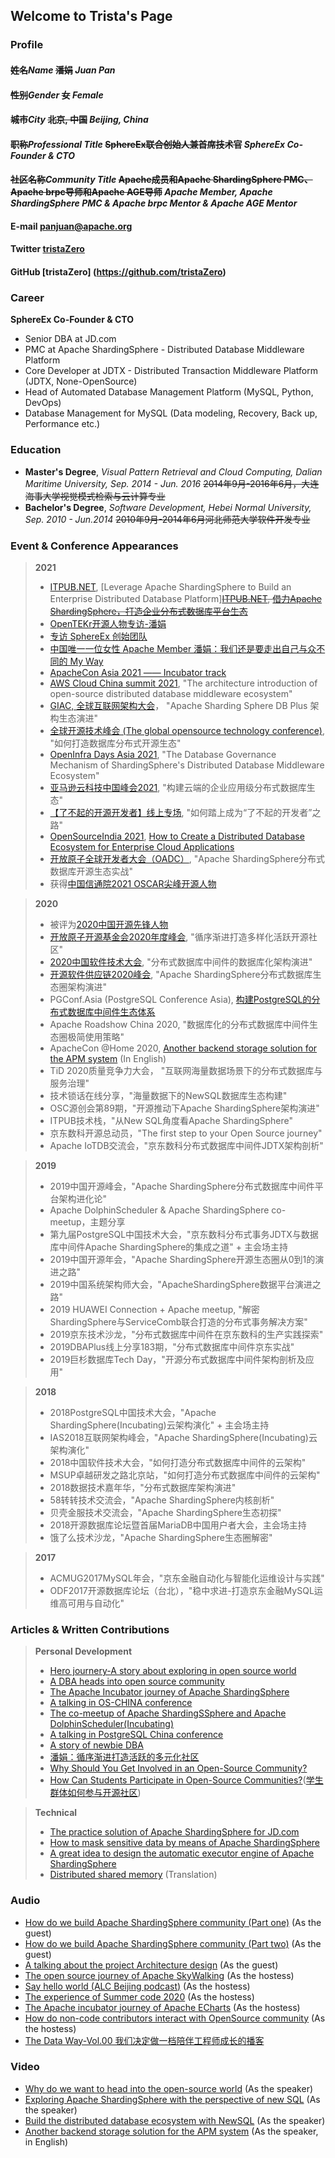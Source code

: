 ## Welcome to Trista's Page

###  Profile

<!-- |                                |                           |
| :-----------------------------: | :------------------------: |
| Name: 潘娟              | Name: Juan Pan   |
| Gender: Female                 | City: Beijing, China       |
| Job Title: SphereEx co-founder&CTO | Community Title:<br>Apache member & [Apache ShardingSphere](https://github.com/apache/shardingsphere) PMC & [Apache brpc](https://github.com/apache/incubator-brpc) mentor & [Apache AGE](https://github.com/apache/incubator-age) mentor|
| E-mail:<br><a href="mailto:panjuan@apache.org">panjuan@apache.org</a> | Twitter:<br>[tristaZero](https://twitter.com/tristaZero) | -->
#### **~~姓名~~*Name*** ~~潘娟~~ *Juan Pan*
#### **~~性别~~*Gender*** ~~女~~ *Female*
#### **~~城市~~*City*** ~~北京, 中国~~ *Beijing, China*
#### **~~职称~~*Professional Title*** ~~SphereEx联合创始人兼首席技术官~~ *SphereEx Co-Founder & CTO*
#### **~~社区名称~~*Community Title*** ~~Apache成员和Apache ShardingSphere PMC、Apache brpc导师和Apache AGE导师~~ *Apache Member, Apache ShardingSphere PMC & Apache brpc Mentor & Apache AGE Mentor*
#### **E-mail** <a href="mailto:panjuan@apache.org">panjuan@apache.org</a>
#### **Twitter** [tristaZero](https://twitter.com/tristaZero)
#### **GitHub** [tristaZero] (https://github.com/tristaZero)

###  Career

**SphereEx Co-Founder & CTO**
- Senior DBA at JD.com
- PMC at Apache ShardingSphere - Distributed Database Middleware Platform
- Core Developer at JDTX - Distributed Transaction Middleware Platform (JDTX, None-OpenSource)
- Head of Automated Database Management Platform (MySQL, Python, DevOps)
- Database Management for MySQL (Data modeling, Recovery, Back up, Performance etc.)

###  Education

- **Master's Degree**, *Visual Pattern Retrieval and Cloud Computing, Dalian Maritime University, Sep. 2014 - Jun. 2016* ~~2014年9月-2016年6月，大连海事大学视觉模式检索与云计算专业~~
- **Bachelor's Degree**, *Software Development, Hebei Normal University, Sep. 2010 - Jun.2014* ~~2010年9月-2014年6月河北师范大学软件开发专业~~

###  Event & Conference Appearances

> **2021**    
> - [ITPUB.NET](https://mp.weixin.qq.com/s/dNQRNoKL-JsOwrQXvOqJUg), [Leverage Apache ShardingSphere to Build an Enterprise Distributed Database Platform]~~[ITPUB.NET](https://mp.weixin.qq.com/s/dNQRNoKL-JsOwrQXvOqJUg), [借力Apache ShardingSphere，打造企业分布式数据库平台生态](https://www.bilibili.com/video/BV1Yy4y147oi/)~~
> - [OpenTEKr开源人物专访-潘娟](https://b23.tv/el3K3A)
> - [专访 SphereEx 创始团队](https://segmentfault.com/a/1190000039999206)
> - [中国唯一一位女性 Apache Member 潘娟：我们还是要走出自己与众不同的 My Way](https://segmentfault.com/a/1190000040352390)
> - [ApacheCon Asia 2021 —— Incubator track](https://mp.weixin.qq.com/s/bADxdBh9533LZaKuRlRyUg)
> - [AWS Cloud China summit 2021](https://aws.amazon.com/cn/about-aws/events/summit2021/index_dev/), "The architecture introduction of open-source distributed database middleware ecosystem"
> - [GIAC, 全球互联网架构大会](https://giac.msup.com.cn/course?id=15253)， "Apache Sharding Sphere DB Plus 架构生态演进"
> - [全球开源技术峰会 (The global opensource technology conference)](https://gotc.oschina.net/), "如何打造数据库分布式开源生态"
> - [OpenInfra Days Asia 2021](https://2021.openinfra.asia/schedule.html), "The Database Governance Mechanism of ShardingSphere's Distributed Database Middleware Ecosystem"
> - [亚马逊云科技中国峰会2021](https://aws.amazon.com/cn/about-aws/events/summit2021/index_dev/), "构建云端的企业应用级分布式数据库生态"
> - [【了不起的开源开发者】线上专场](https://www.huodongxing.com/event/7613387577423?utm_source=%e4%b8%bb%e9%a1%b5&utm_medium=banner_291022504540&utm_campaign=homepage&qd=6628363043952&type=SITE_BANNER_AD_CLICK), "如何踏上成为“了不起的开发者”之路"
> - [OpenSourceIndia 2021](https://www.opensourceindia.in/conference-agenda-2021/), [How to Create a Distributed Database Ecosystem for Enterprise Cloud Applications](https://twitter.com/osidays/status/1444973692178599936)
> - [开放原子全球开发者大会（OADC）](https://mp.weixin.qq.com/s/X4nOq5YmmMn9XMp_nItOpw), "Apache ShardingSphere分布式数据库开源生态实战"
> - 获得[中国信通院2021 OSCAR尖峰开源人物](https://cdn.modb.pro/db/111305)

> **2020**    
> - 被评为[2020中国开源先锋人物](https://mp.weixin.qq.com/s/f_0PuVsD8iOt3owfYU0xMg)
> - [开放原子开源基金会2020年度峰会](https://segmentfault.com/area/openatomcon-2020), "循序渐进打造多样化活跃开源社区"
> - [2020中国软件技术大会](http://www.softcon.cn), "分布式数据库中间件的数据库化架构演进"
> - [开源软件供应链2020峰会](https://isrc.iscas.ac.cn/summer2020/#/summitmeeting), "Apache ShardingSphere分布式数据库生态圈架构演进"
> - PGConf.Asia (PostgreSQL Conference Asia), [构建PostgreSQL的分布式数据库中间件生态体系](https://mp.weixin.qq.com/s/7RpKbWPytzMH9VSgjxxCoA)
> - Apache Roadshow China 2020, "数据库化的分布式数据库中间件生态圈极简使用策略"
> - ApacheCon @Home 2020, [Another backend storage solution for the APM system](https://www.youtube.com/watch?v=OazS_3r3NM4&t=165s) (In English)
> - TiD 2020质量竞争力大会， "互联网海量数据场景下的分布式数据库与服务治理"
> - 技术锁话在线分享，"海量数据下的NewSQL数据库生态构建"
> - OSC源创会第89期，"开源推动下Apache ShardingSphere架构演进"
> - ITPUB技术栈，"从New SQL角度看Apache ShardingSphere"
> - 京东数科开源总动员，"The first step to your Open Source journey"
> - Apache IoTDB交流会，"京东数科分布式数据库中间件JDTX架构剖析"

> **2019**    
> - 2019中国开源峰会，"Apache ShardingSphere分布式数据库中间件平台架构进化论"
> - Apache DolphinScheduler & Apache ShardingSphere co-meetup，主题分享
> - 第九届PostgreSQL中国技术大会，"京东数科分布式事务JDTX与数据库中间件Apache ShardingSphere的集成之道" + 主会场主持
> - 2019中国开源年会，"Apache ShardingSphere开源生态圈从0到1的演进之路"
> - 2019中国系统架构师大会，"ApacheShardingSphere数据平台演进之路"
> - 2019 HUAWEI Connection + Apache meetup, "解密ShardingSphere与ServiceComb联合打造的分布式事务解决方案"
> - 2019京东技术沙龙，"分布式数据库中间件在京东数科的生产实践探索"
> - 2019DBAPlus线上分享183期，"分布式数据库中间件京东实战"
> - 2019巨杉数据库Tech Day，"开源分布式数据库中间件架构剖析及应用"

> **2018**    
> - 2018PostgreSQL中国技术大会，"Apache ShardingSphere(Incubating)云架构演化" + 主会场主持
> - IAS2018互联网架构峰会，"Apache ShardingSphere(Incubating)云架构演化"
> - 2018中国软件技术大会，"如何打造分布式数据库中间件的云架构"
> - MSUP卓越研发之路北京站，"如何打造分布式数据库中间件的云架构"
> - 2018数据技术嘉年华，"分布式数据库架构演进"
> - 58转转技术交流会，"Apache ShardingSphere内核剖析"
> - 贝壳金服技术交流会，"Apache ShardingSphere生态初探"
> - 2018开源数据库论坛暨首届MariaDB中国用户者大会，主会场主持
> - 饿了么技术沙龙，"Apache ShardingSphere生态圈解密"

> **2017**  
> - ACMUG2017MySQL年会，"京东金融自动化与智能化运维设计与实践"
> - ODF2017开源数据库论坛（台北），"稳中求进-打造京东金融MySQL运维高可用与自动化"

###  Articles & Written Contributions

> **Personal Development**
> - [Hero journery-A story about exploring in open source world](https://mp.weixin.qq.com/s/0DpzNxrf_lZktBDv1TnWUg)
> - [A DBA heads into open source community](https://mp.weixin.qq.com/s/KRjKlDEHJWcK1-oXf2k_8A)
> - [The Apache Incubator journey of Apache ShardingSphere](https://mp.weixin.qq.com/s/0DpzNxrf_lZktBDv1TnWUg)
> - [A talking in OS-CHINA conference](https://mp.weixin.qq.com/s/UaFpCMv_UI_QH4RVhJPdew)
> - [The co-meetup of Apache ShardingSSphere and Apache DolphinScheduler(Incubating)](https://mp.weixin.qq.com/s/PZ2vOMsyO_SbBBelMsPAFA)
> - [A talking in PostgreSQL China conference](https://blog.csdn.net/ShardingSphere/article/details/103360185)
> - [A story of newbie DBA](https://mp.weixin.qq.com/s/1akzby9OaFuv3hn-2RFQ8A)
> - [潘娟：循序渐进打造活跃的多元化社区](https://mp.weixin.qq.com/s/uVz_UU5roropVrCSg0X91A)
> - [Why Should You Get Involved in an Open-Source Community?](https://medium.com/nerd-for-tech/why-should-you-get-involved-in-an-open-source-community-f5516657324)
> - [How Can Students Participate in Open-Source Communities?](https://shardingsphere.medium.com/how-can-students-participate-in-open-source-communities-ff30a08169ef)([学生群体如何参与开源社区](https://mp.weixin.qq.com/s/aWSY0xD6A_-vxOghznd8xQ))

> **Technical**
> - [The practice solution of Apache ShardingSphere for JD.com](https://www.infoq.cn/article/1QvyzW9W*YuF685kYBkq)
> - [How to mask sensitive data by means of Apache ShardingSphere](https://dbaplus.cn/news-159-2704-1.html)
> - [A great idea to design the automatic executor engine of Apache ShardingSphere](https://mp.weixin.qq.com/s/hIKZPJDfGfeduW4frwVN_w)
> - [Distributed shared memory](https://mp.weixin.qq.com/s/pL_bDesG9eQPkMDPCFfVPQ) (Translation)

###  Audio
- [How do we build Apache ShardingSphere community (Part one)](https://www.ximalaya.com/keji/37853515/304115934) (As the guest)
- [How do we build Apache ShardingSphere community (Part two)](https://www.ximalaya.com/keji/37853515/308619842) (As the guest)
- [A talking about the project Architecture design](http://xima.tv/ck62Vv?_sonic=0) (As the guest)
- [The open source journey of Apache SkyWalking](https://mp.weixin.qq.com/s/QPNEPYpeyepGfTc8X6ofJQ) (As the hostess)
- [Say hello world (ALC Beijing podcast)](http://xima.tv/mWthIo?_sonic=0) (As the hostess)
- [The experience of Summer code 2020](https://mp.weixin.qq.com/s/4IMWAyH0yMgzXRX0a-_00w) (As the hostess)
- [The Apache incubator journey of Apache ECharts](https://mp.weixin.qq.com/s/B1Pr7f4ncbfaivTTS8-Xyg) (As the hostess)
- [How do non-code contributors interact with OpenSource community](https://mp.weixin.qq.com/s/4fpJSfvHjE9WKIqeGpkEKQ) (As the hostess)
- [The Data Way-Vol.00 我们决定做一档陪伴工程师成长的播客](https://m.ximalaya.com/share/sound/435169174?cId=18&albumIds=51321288%2C34477950%2C20119986&uid=337295925&shrdv=oZTIywMGVFqiG-vYZW71Tz4T493I&shrh5=weixin&subType=1015&shrid=17abe7868a3a9c8&shrdh=3&shrpid=BUC3HF56UESZ6C9QHRK&commandShareId=dd58c431bdf0ebe8d07400936330ce75&shareTime=1626693200035&shareLevel=1)

###  Video
- [Why do we want to head into the open-source world](https://b23.tv/tQeLJQ) (As the speaker)
- [Exploring Apache ShardingSphere with the perspective of new SQL](https://b23.tv/My70PT) (As the speaker)
- [Build the distributed database ecosystem with NewSQL](https://www.bilibili.com/video/BV19z411e743) (As the speaker)
- [Another backend storage solution for the APM system](https://www.youtube.com/watch?v=OazS_3r3NM4&list=PLU2OcwpQkYCwH0supvkpx6uLMDYuaxnbW&index=2) (As the speaker, in English)
